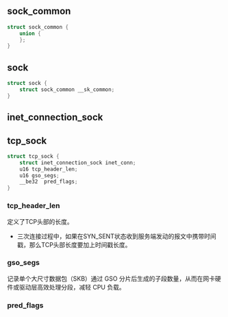 ## sock_common
```c
struct sock_common {
    union {
    };
}
```
## sock
```c
struct sock {
    struct sock_common __sk_common;
}
```
## inet_connection_sock

## tcp_sock
```C
struct tcp_sock {
    struct inet_connection_sock inet_conn;
    u16 tcp_header_len;
    u16 gso_segs;
    __be32	pred_flags;
}
```
### tcp_header_len
定义了TCP头部的长度。
+ 三次连接过程中，如果在SYN_SENT状态收到服务端发动的报文中携带时间戳，那么TCP头部长度要加上时间戳长度。

### gso_segs
记录单个大尺寸数据包（SKB）通过 GSO 分片后生成的子段数量，从而在网卡硬件或驱动层高效处理分段，减轻 CPU 负载。

### pred_flags
